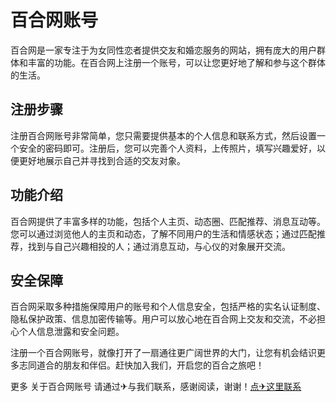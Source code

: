 # 百合网账号

百合网是一家专注于为女同性恋者提供交友和婚恋服务的网站，拥有庞大的用户群体和丰富的功能。在百合网上注册一个账号，可以让您更好地了解和参与这个群体的生活。

## 注册步骤

注册百合网账号非常简单，您只需要提供基本的个人信息和联系方式，然后设置一个安全的密码即可。注册后，您可以完善个人资料，上传照片，填写兴趣爱好，以便更好地展示自己并寻找到合适的交友对象。

## 功能介绍

百合网提供了丰富多样的功能，包括个人主页、动态圈、匹配推荐、消息互动等。您可以通过浏览他人的主页和动态，了解不同用户的生活和情感状态；通过匹配推荐，找到与自己兴趣相投的人；通过消息互动，与心仪的对象展开交流。

## 安全保障

百合网采取多种措施保障用户的账号和个人信息安全，包括严格的实名认证制度、隐私保护政策、信息加密传输等。用户可以放心地在百合网上交友和交流，不必担心个人信息泄露和安全问题。

注册一个百合网账号，就像打开了一扇通往更广阔世界的大门，让您有机会结识更多志同道合的朋友和伴侣。赶快加入我们，开启您的百合之旅吧！

更多 关于百合网账号 请通过✈与我们联系，感谢阅读，谢谢！[点✈这里联系](https://t.me/lianmeng09)